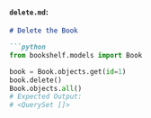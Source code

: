 
#### `delete.md`:
```md
# Delete the Book

```python
from bookshelf.models import Book

book = Book.objects.get(id=1)
book.delete()
Book.objects.all()
# Expected Output:
# <QuerySet []>

